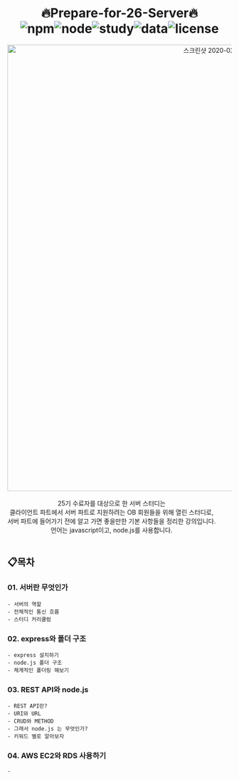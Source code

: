 
# <div align="center"> 🔥Prepare-for-26-Server🔥 <br> <img alt="npm" src="https://img.shields.io/badge/npm-v6.13.4-red"><img alt="node" src="https://img.shields.io/badge/node-v13.6.0-yellow"><img alt="study" src="https://img.shields.io/badge/study-server-blue"><img alt="data" src="https://img.shields.io/badge/since-2020.01.20-lightgrey"><img alt="license" src="https://img.shields.io/badge/license-MIT-green"></center></div>


<div align="center" style="display:flex;">
	<img width="1000" alt="스크린샷 2020-02-17 오후 10 30 47" src="https://user-images.githubusercontent.com/35520314/74658256-39555900-51d5-11ea-848b-55af5a630f62.png" width="16%"/>
</div>

<br>

<div align="center" style="display:flex;">25기 수료자를 대상으로 한 서버 스터디는<br>
클라이언트 파트에서 서버 파트로 지원하려는 OB 회원들을 위해 열린 스터디로, <br>
서버 파트에 들어가기 전에 알고 가면 좋을만한 기본 사항들을 정리한 강의입니다. 
<br>
언어는 javascript이고, node.js를 사용합니다.</center></div>


<br>

## 📋목차

### 01. 서버란 무엇인가
	- 서버의 역할
	- 전체적인 통신 흐름
	- 스터디 커리큘럼


### 02. express와 폴더 구조
	- express 설치하기
	- node.js 폴더 구조
	- 체계적인 폴더링 해보기


### 03. REST API와 node.js
	- REST API란?
	- URI와 URL
	- CRUD와 METHOD
	- 그래서 node.js 는 무엇인가?
	- 키워드 별로 알아보자
	
	
### 04. AWS EC2와 RDS 사용하기
	- 
